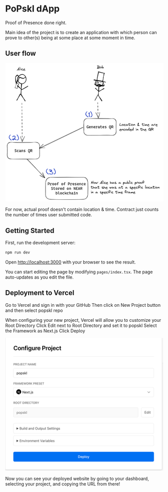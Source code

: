 # PoPskl dApp

Proof of Presence done right.

Main idea of the project is to create an application with which person can prove to other(s) being at some place at some moment in time.

## User flow

![user-flow](./documentation/user-flow.png)

For now, actual proof doesn't contain location & time. Contract just counts the number of times user submitted code.

## Getting Started

First, run the development server:

```bash
npm run dev
```

Open [http://localhost:3000](http://localhost:3000) with your browser to see the result.

You can start editing the page by modifying `pages/index.tsx`. The page auto-updates as you edit the file.

## Deployment to Vercel

Go to Vercel and sign in with your GitHub
Then click on New Project button and then select popskl repo

When configuring your new project, Vercel will allow you to customize your Root Directory
Click Edit next to Root Directory and set it to popskl
Select the Framework as Next.js
Click Deploy

![deployment](documentation/deployment.png)

Now you can see your deployed website by going to your dashboard, selecting your project, and copying the URL from there!

